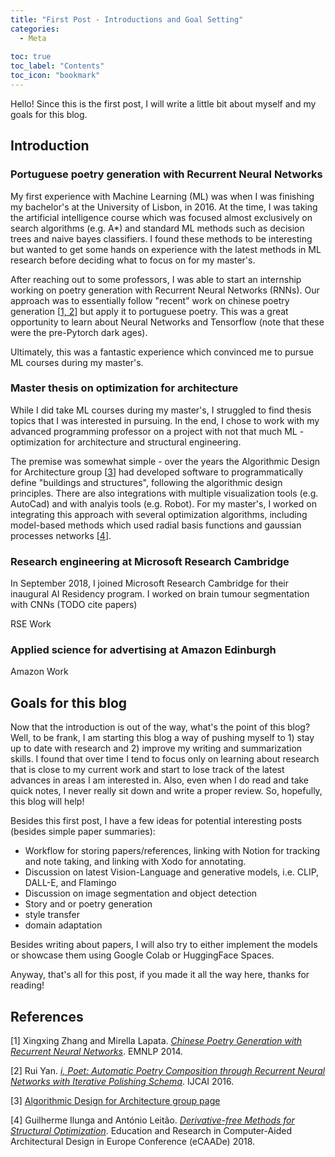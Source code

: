 ```yaml
---
title: "First Post - Introductions and Goal Setting"
categories:
  - Meta
  
toc: true
toc_label: "Contents"
toc_icon: "bookmark"
---
```


Hello! Since this is the first post, I will write a little bit about myself and my goals for this blog.

## Introduction
### Portuguese poetry generation with Recurrent Neural Networks
My first experience with Machine Learning (ML) was when I was finishing my bachelor's at the University of Lisbon, in 2016. At the time, I was taking the artificial intelligence course which was focused almost exclusively on search algorithms (e.g. A*) and standard ML methods such as decision trees and naive bayes classifiers. I found these methods to be interesting but wanted to get some hands on experience with the latest methods in ML research before deciding what to focus on for my master's. 

After reaching out to some professors, I was able to start an internship working on poetry generation with Recurrent Neural Networks (RNNs). Our approach was to essentially follow "recent" work on chinese poetry generation [[1, 2](#references)] but apply it to portuguese poetry. This was a great opportunity to learn about Neural Networks and Tensorflow (note that these were the pre-Pytorch dark ages).

Ultimately, this was a fantastic experience which convinced me to pursue ML courses during my master's.

### Master thesis on optimization for architecture
While I did take ML courses during my master's, I struggled to find thesis topics that I was interested in pursuing. In the end, I chose to work with my advanced programming professor on a project with not that much ML - optimization for architecture and structural engineering.

The premise was somewhat simple - over the years the Algorithmic Design for Architecture group [[3](#references)] had developed software to programmatically define "buildings and structures", following the algorithmic design principles. There are also integrations with multiple visualization tools (e.g. AutoCad) and with analyis tools (e.g. Robot). For my master's, I worked on integrating this approach with several optimization algorithms, including model-based methods which used radial basis functions and gaussian processes networks [[4](#references)].


### Research engineering at Microsoft Research Cambridge
In September 2018, I joined Microsoft Research Cambridge for their inaugural AI Residency program. I worked on brain tumour segmentation with CNNs (TODO cite papers)


RSE Work

### Applied science for advertising at Amazon Edinburgh
Amazon Work


## Goals for this blog
Now that the introduction is out of the way, what's the point of this blog? Well, to be frank, I am starting this blog a way of pushing myself to 1) stay up to date with research and 2) improve my writing and summarization skills. I found that over time I tend to focus only on learning about research that is close to my current work and start to lose track of the latest advances in areas I am interested in. Also, even when I do read and take quick notes, I never really sit down and write a proper review. So, hopefully, this blog will help!

Besides this first post, I have a few ideas for potential interesting posts (besides simple paper summaries):
- Workflow for storing papers/references, linking with Notion for tracking and note taking, and linking with Xodo for annotating.
- Discussion on latest Vision-Language and generative models, i.e. CLIP, DALL-E, and Flamingo
- Discussion on image segmentation and object detection
- Story and or poetry generation
- style transfer
- domain adaptation

Besides writing about papers, I will also try to either implement the models or showcase them using Google Colab or HuggingFace Spaces.

Anyway, that's all for this post, if you made it all the way here, thanks for reading!

## References
[1] Xingxing Zhang and Mirella Lapata. [_Chinese Poetry Generation with Recurrent Neural Networks_](https://aclanthology.org/D14-1074/). EMNLP 2014.

[2] Rui Yan. [_i, Poet: Automatic Poetry Composition through Recurrent Neural Networks with Iterative Polishing Schema_](https://www.ijcai.org/Abstract/16/319). IJCAI 2016.

[3] [Algorithmic Design for Architecture group page](https://algorithmicdesign.github.io/)

[4] Guilherme Ilunga and António Leitão. [_Derivative-free Methods for Structural Optimization_](http://papers.cumincad.org/cgi-bin/works/paper/ecaade2018_247). Education
and Research in Computer-Aided Architectural Design in Europe Conference (eCAADe) 2018.